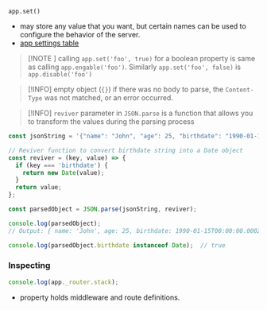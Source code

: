 ```javscript
app.set()
```
- may store any value that you want, but certain names can be used to configure the behavior of the server.
- [app settings table](https://expressjs.com/en/4x/api.html#app.settings.table)

>[!NOTE ] calling `app.set('foo', true)` for a boolean property is same as calling `app.engable('foo')`. Similarly `app.set('foo', false)` is `app.disable('foo')`

> [!INFO] empty object (`{}`) if there was no body to parse, the `Content-Type` was not matched, or an error occurred.

>[!INFO] `reviver` parameter in `JSON.parse` is a function that allows you to transform the values during the parsing process

```javascript
const jsonString = '{"name": "John", "age": 25, "birthdate": "1990-01-15T00:00:00Z"}';

// Reviver function to convert birthdate string into a Date object
const reviver = (key, value) => {
  if (key === 'birthdate') {
    return new Date(value);
  }
  return value;
};

const parsedObject = JSON.parse(jsonString, reviver);

console.log(parsedObject);
// Output: { name: 'John', age: 25, birthdate: 1990-01-15T00:00:00.000Z }

console.log(parsedObject.birthdate instanceof Date);  // true
```

### Inspecting
```js
console.log(app._router.stack);
```
- property holds middleware and route definitions.